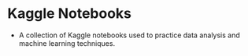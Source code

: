 # Kaggle Notebooks
* A collection of Kaggle notebooks used to practice data analysis and machine learning techniques.
